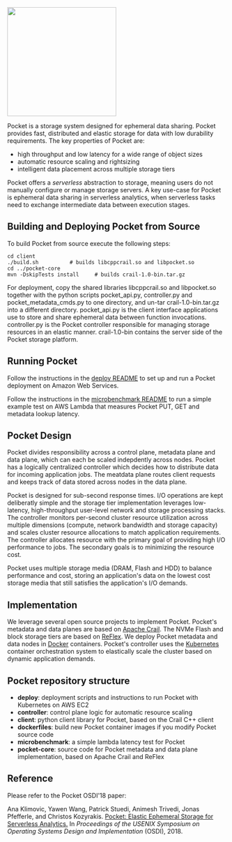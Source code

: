 <img src="https://s3-us-west-2.amazonaws.com/pocket-logo/pocket-logo.jpg" width="250">

Pocket is a storage system designed for ephemeral data sharing. Pocket provides fast, distributed and elastic storage for data with low durability requirements.
The key properties of Pocket are:

* high throughput and low latency for a wide range of object sizes
* automatic resource scaling and rightsizing
* intelligent data placement across multiple storage tiers
	
Pocket offers a *serverless* abstraction to storage, meaning users do not manually configure or manage storage servers. A key use-case for Pocket is ephemeral data sharing in serverless analytics, when serverless tasks need to exchange intermediate data between execution stages. 

## Building and Deploying Pocket from Source

To build Pocket from source execute the following steps:
```
cd client 
./build.sh 			# builds libcppcrail.so and libpocket.so
cd ../pocket-core
mvn -DskipTests install 	# builds crail-1.0-bin.tar.gz
```

For deployment, copy the shared libraries libcppcrail.so and libpocket.so together with the python scripts pocket_api.py, controller.py and pocket_metadata_cmds.py to one directory, and un-tar crail-1.0-bin.tar.gz into a different directory. pocket_api.py is the client interface applications use to store and share ephemeral data between function invocations. controller.py is the Pocket controller responsible for managing storage resources in an elastic manner. crail-1.0-bin contains the server side of the Pocket storage platform. 

## Running Pocket

Follow the instructions in the [deploy README](https://github.com/stanford-mast/pocket/blob/master/deploy/README.md) to set up and run a Pocket deployment on Amazon Web Services. 

Follow the instructions in the [microbenchmark README](https://github.com/stanford-mast/pocket/tree/master/microbenchmark) to run a simple example test on AWS Lambda that measures Pocket PUT, GET and metadata lookup latency.


## Pocket Design 

Pocket divides responsibility across a control plane, metadata plane and data plane, which can each be scaled indepdently across nodes. Pocket has a logically centralized controller which decides how to distribute data for incoming application jobs. The meatdata plane routes client requests and keeps track of data stored across nodes in the data plane.

Pocket is designed for sub-second response times. I/O operations are kept deliberatly simple and the storage tier implementation leverages low-latency, high-throughput user-level network and storage processing stacks. The controller monitors per-second cluster resource utilization across multiple dimensions (compute, network bandwidth and storage capacity) and scales cluster resource allocations to match application requirements. The controller allocates resource with the primary goal of providing high I/O performance to jobs. The secondary goals is to minimizing the resource cost. 

Pocket uses multiple storage media (DRAM, Flash and HDD) to balance performance and cost, storing an application's data on the lowest cost storage media that still satisfies the application's I/O demands.


## Implementation

We leverage several open source projects to implement Pocket. Pocket's metadata and data planes are based on [Apache Crail](http://crail.io). The NVMe Flash and block  storage tiers are based on [ReFlex](https://github.com/stanford-mast/reflex). We deploy Pocket metadata and data nodes in [Docker](https://www.docker.com/) containers. Pocket's controller uses the [Kubernetes](https://kubernetes.io) container orchestration system to elastically scale the cluster based on dynamic application demands.


## Pocket repository structure

* **deploy**: deployment scripts and instructions to run Pocket with Kubernetes on AWS EC2
* **controller**: control plane logic for automatic resource scaling 
* **client**: python client library for Pocket, based on the Crail C++ client
* **dockerfiles**: build new Pocket container images if you modify Pocket source code
* **microbenchmark**: a simple lambda latency test for Pocket
* **pocket-core**: source code for Pocket metadata and data plane implementation, based on Apache Crail and ReFlex

## Reference

Please refer to the Pocket OSDI'18 paper: 

Ana Klimovic, Yawen Wang, Patrick Stuedi, Animesh Trivedi, Jonas Pfefferle, and Christos
Kozyrakis. [Pocket: Elastic Ephemeral Storage for Serverless
Analytics.](https://www.usenix.org/system/files/osdi18-klimovic.pdf) In *Proceedings of the
USENIX Symposium on Operating Systems Design and Implementation* (OSDI), 2018.
